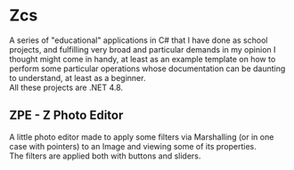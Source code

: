 # Zcs
A series of "educational" applications in C# that I have done as school projects, and fulfilling very broad and particular demands in my opinion I thought might come in handy, at least as an example template on how to perform some particular operations whose documentation can be daunting to understand, at least as a beginner.<br>
All these projects are .NET 4.8.<br>
## ZPE - Z Photo Editor
A little photo editor made to apply some filters via Marshalling (or in one case with pointers) to an Image and viewing some of its properties.<br>
The filters are applied both with buttons and sliders.
